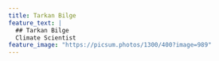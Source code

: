 ```yaml
---
title: Tarkan Bilge
feature_text: |
  ## Tarkan Bilge
  Climate Scientist
feature_image: "https://picsum.photos/1300/400?image=989"
---
```


